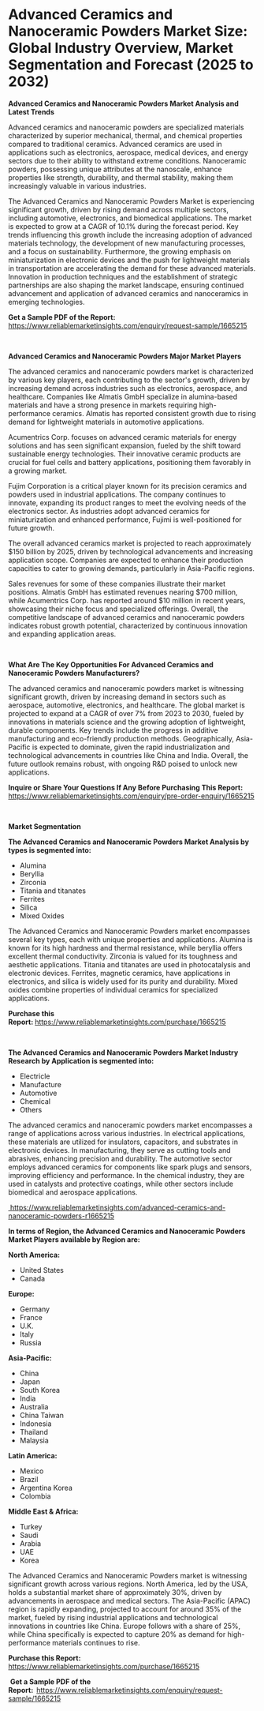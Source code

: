 <p><h1>Advanced Ceramics and Nanoceramic Powders Market Size: Global Industry Overview, Market Segmentation and Forecast (2025 to 2032)</h1></p><p><strong>Advanced Ceramics and Nanoceramic Powders Market Analysis and Latest Trends</strong></p>
<p><p>Advanced ceramics and nanoceramic powders are specialized materials characterized by superior mechanical, thermal, and chemical properties compared to traditional ceramics. Advanced ceramics are used in applications such as electronics, aerospace, medical devices, and energy sectors due to their ability to withstand extreme conditions. Nanoceramic powders, possessing unique attributes at the nanoscale, enhance properties like strength, durability, and thermal stability, making them increasingly valuable in various industries.</p><p>The Advanced Ceramics and Nanoceramic Powders Market is experiencing significant growth, driven by rising demand across multiple sectors, including automotive, electronics, and biomedical applications. The market is expected to grow at a CAGR of 10.1% during the forecast period. Key trends influencing this growth include the increasing adoption of advanced materials technology, the development of new manufacturing processes, and a focus on sustainability. Furthermore, the growing emphasis on miniaturization in electronic devices and the push for lightweight materials in transportation are accelerating the demand for these advanced materials. Innovation in production techniques and the establishment of strategic partnerships are also shaping the market landscape, ensuring continued advancement and application of advanced ceramics and nanoceramics in emerging technologies.</p></p>
<p><strong>Get a Sample PDF of the Report:&nbsp;</strong> <a href="https://www.reliablemarketinsights.com/enquiry/request-sample/1665215?utm_campaign=3128&utm_medium=2&utm_source=Github&utm_content=ia&utm_term=18042025&utm_id=advanced-ceramics-and-nanoceramic-powders">https://www.reliablemarketinsights.com/enquiry/request-sample/1665215</a></p>
<p>&nbsp;</p>
<p><strong>Advanced Ceramics and Nanoceramic Powders Major Market Players</strong></p>
<p><p>The advanced ceramics and nanoceramic powders market is characterized by various key players, each contributing to the sector's growth, driven by increasing demand across industries such as electronics, aerospace, and healthcare. Companies like Almatis GmbH specialize in alumina-based materials and have a strong presence in markets requiring high-performance ceramics. Almatis has reported consistent growth due to rising demand for lightweight materials in automotive applications.</p><p>Acumentrics Corp. focuses on advanced ceramic materials for energy solutions and has seen significant expansion, fueled by the shift toward sustainable energy technologies. Their innovative ceramic products are crucial for fuel cells and battery applications, positioning them favorably in a growing market.</p><p>Fujim Corporation is a critical player known for its precision ceramics and powders used in industrial applications. The company continues to innovate, expanding its product ranges to meet the evolving needs of the electronics sector. As industries adopt advanced ceramics for miniaturization and enhanced performance, Fujimi is well-positioned for future growth.</p><p>The overall advanced ceramics market is projected to reach approximately $150 billion by 2025, driven by technological advancements and increasing application scope. Companies are expected to enhance their production capacities to cater to growing demands, particularly in Asia-Pacific regions.</p><p>Sales revenues for some of these companies illustrate their market positions. Almatis GmbH has estimated revenues nearing $700 million, while Acumentrics Corp. has reported around $10 million in recent years, showcasing their niche focus and specialized offerings. Overall, the competitive landscape of advanced ceramics and nanoceramic powders indicates robust growth potential, characterized by continuous innovation and expanding application areas.</p></p>
<p>&nbsp;</p>
<p><strong>What Are The Key Opportunities For Advanced Ceramics and Nanoceramic Powders Manufacturers?</strong></p>
<p><p>The advanced ceramics and nanoceramic powders market is witnessing significant growth, driven by increasing demand in sectors such as aerospace, automotive, electronics, and healthcare. The global market is projected to expand at a CAGR of over 7% from 2023 to 2030, fueled by innovations in materials science and the growing adoption of lightweight, durable components. Key trends include the progress in additive manufacturing and eco-friendly production methods. Geographically, Asia-Pacific is expected to dominate, given the rapid industrialization and technological advancements in countries like China and India. Overall, the future outlook remains robust, with ongoing R&D poised to unlock new applications.</p></p>
<p><strong>Inquire or Share Your Questions If Any Before Purchasing This Report:</strong> <a href="https://www.reliablemarketinsights.com/enquiry/pre-order-enquiry/1665215?utm_campaign=3128&utm_medium=2&utm_source=Github&utm_content=ia&utm_term=18042025&utm_id=advanced-ceramics-and-nanoceramic-powders">https://www.reliablemarketinsights.com/enquiry/pre-order-enquiry/1665215</a></p>
<p>&nbsp;</p>
<p><strong>Market Segmentation</strong></p>
<p><strong>The Advanced Ceramics and Nanoceramic Powders Market Analysis by types is segmented into:</strong></p>
<p><ul><li>Alumina</li><li>Beryllia</li><li>Zirconia</li><li>Titania and titanates</li><li>Ferrites</li><li>Silica</li><li>Mixed Oxides</li></ul></p>
<p><p>The Advanced Ceramics and Nanoceramic Powders market encompasses several key types, each with unique properties and applications. Alumina is known for its high hardness and thermal resistance, while beryllia offers excellent thermal conductivity. Zirconia is valued for its toughness and aesthetic applications. Titania and titanates are used in photocatalysis and electronic devices. Ferrites, magnetic ceramics, have applications in electronics, and silica is widely used for its purity and durability. Mixed oxides combine properties of individual ceramics for specialized applications.</p></p>
<p><strong>Purchase this Report:&nbsp;</strong><a href="https://www.reliablemarketinsights.com/purchase/1665215?utm_campaign=3128&utm_medium=2&utm_source=Github&utm_content=ia&utm_term=18042025&utm_id=advanced-ceramics-and-nanoceramic-powders">https://www.reliablemarketinsights.com/purchase/1665215</a></p>
<p>&nbsp;</p>
<p><strong>The Advanced Ceramics and Nanoceramic Powders Market Industry Research by Application is segmented into:</strong></p>
<p><ul><li>Electricle</li><li>Manufacture</li><li>Automotive</li><li>Chemical</li><li>Others</li></ul></p>
<p><p>The advanced ceramics and nanoceramic powders market encompasses a range of applications across various industries. In electrical applications, these materials are utilized for insulators, capacitors, and substrates in electronic devices. In manufacturing, they serve as cutting tools and abrasives, enhancing precision and durability. The automotive sector employs advanced ceramics for components like spark plugs and sensors, improving efficiency and performance. In the chemical industry, they are used in catalysts and protective coatings, while other sectors include biomedical and aerospace applications.</p></p>
<p><a href="https://www.reliablemarketinsights.com/advanced-ceramics-and-nanoceramic-powders-r1665215?utm_campaign=3128&utm_medium=2&utm_source=Github&utm_content=ia&utm_term=18042025&utm_id=advanced-ceramics-and-nanoceramic-powders">&nbsp;https://www.reliablemarketinsights.com/advanced-ceramics-and-nanoceramic-powders-r1665215</a></p>
<p><strong>In terms of Region, the Advanced Ceramics and Nanoceramic Powders Market Players available by Region are:</strong></p>
<p>
    <p> <strong> North America: </strong>
        <ul>
            <li>United States</li>
            <li>Canada</li>
        </ul>
        </p> 
    <p> <strong> Europe: </strong>
        <ul>
            <li>Germany</li>
            <li>France</li>
            <li>U.K.</li>
            <li>Italy</li>
            <li>Russia</li>
        </ul>
        </p> 
    <p> <strong> Asia-Pacific: </strong>
        <ul>
            <li>China</li>
            <li>Japan</li>
            <li>South Korea</li>
            <li>India</li>
            <li>Australia</li>
            <li>China Taiwan</li>
            <li>Indonesia</li>
            <li>Thailand</li>
            <li>Malaysia</li>
        </ul>
        </p> 
    <p> <strong> Latin America: </strong>
        <ul>
            <li>Mexico</li>
            <li>Brazil</li>
            <li>Argentina Korea</li>
            <li>Colombia</li>
        </ul>
        </p> 
    <p> <strong> Middle East & Africa: </strong>
        <ul>
            <li>Turkey</li>
            <li>Saudi</li>
            <li>Arabia</li>
            <li>UAE</li>
            <li>Korea</li>
        </ul>
    </p>
    </p>
<p><p>The Advanced Ceramics and Nanoceramic Powders market is witnessing significant growth across various regions. North America, led by the USA, holds a substantial market share of approximately 30%, driven by advancements in aerospace and medical sectors. The Asia-Pacific (APAC) region is rapidly expanding, projected to account for around 35% of the market, fueled by rising industrial applications and technological innovations in countries like China. Europe follows with a share of 25%, while China specifically is expected to capture 20% as demand for high-performance materials continues to rise.</p></p>
<p><strong>Purchase this Report: </strong><a href="https://www.reliablemarketinsights.com/purchase/1665215?utm_campaign=3128&utm_medium=2&utm_source=Github&utm_content=ia&utm_term=18042025&utm_id=advanced-ceramics-and-nanoceramic-powders">https://www.reliablemarketinsights.com/purchase/1665215</a></p>
<p>&nbsp;<strong>Get a Sample PDF of the Report:&nbsp;&nbsp;</strong><a href="https://www.reliablemarketinsights.com/enquiry/request-sample/1665215?utm_campaign=3128&utm_medium=2&utm_source=Github&utm_content=ia&utm_term=18042025&utm_id=advanced-ceramics-and-nanoceramic-powders">https://www.reliablemarketinsights.com/enquiry/request-sample/1665215</a></p>
<p><strong></strong></p>
<p><p></p><p></p><p></p></p>